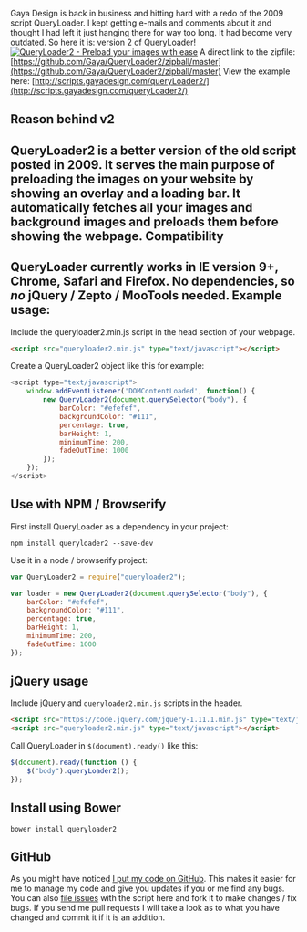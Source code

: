 Gaya Design is back in business and hitting hard with a redo of the 2009 script QueryLoader. I kept getting e-mails and comments about it and thought I had left it just hanging there for way too long. It had become very outdated. So here it is: version 2 of QueryLoader! [![QueryLoader2 - Preload your images with ease](/articles/ql2header.jpg "QueryLoader2 - Preload your images with ease")](http://www.gayadesign.com/diy/queryloader2-preload-your-images-with-ease/)<span id="more-678"></span> A direct link to the zipfile: [https://github.com/Gaya/QueryLoader2/zipball/master](https://github.com/Gaya/QueryLoader2/zipball/master) View the example here: [http://scripts.gayadesign.com/queryLoader2/](http://scripts.gayadesign.com/queryLoader2/)

Reason behind v2
----------------

 QueryLoader2 is a better version of the old script posted in 2009. It serves the main purpose of preloading the images on your website by showing an overlay and a loading bar. It automatically fetches all your images and background images and preloads them before showing the webpage. Compatibility
-------------

 QueryLoader currently works in IE version 9+, Chrome, Safari and Firefox. **No dependencies**, so *no* jQuery / Zepto / MooTools needed. Example usage:
--------------

 Include the queryloader2.min.js script in the head section of your webpage. 
```html
<script src="queryloader2.min.js" type="text/javascript"></script>
```
 Create a QueryLoader2 object like this for example: 
```javascript
<script type="text/javascript">
    window.addEventListener('DOMContentLoaded', function() {
        new QueryLoader2(document.querySelector("body"), {
            barColor: "#efefef",
            backgroundColor: "#111",
            percentage: true,
            barHeight: 1,
            minimumTime: 200,
            fadeOutTime: 1000
        });
    });
</script>
```
 Use with NPM / Browserify
-------------------------

 First install QueryLoader as a dependency in your project: 
```
npm install queryloader2 --save-dev
```
 Use it in a node / browserify project: 
```javascript
var QueryLoader2 = require("queryloader2");

var loader = new QueryLoader2(document.querySelector("body"), {
    barColor: "#efefef",
    backgroundColor: "#111",
    percentage: true,
    barHeight: 1,
    minimumTime: 200,
    fadeOutTime: 1000
});
```
 jQuery usage
------------

 Include jQuery and `queryloader2.min.js` scripts in the header. 
```html
<script src="https://code.jquery.com/jquery-1.11.1.min.js" type="text/javascript"></script>
<script src="queryloader2.min.js" type="text/javascript"></script>
```
 Call QueryLoader in `$(document).ready()` like this: 
```javascript
$(document).ready(function () {
    $("body").queryLoader2();
});
```
 Install using Bower
-------------------

 
```
bower install queryloader2
```
  GitHub
------

 As you might have noticed [I put my code on GitHub](https://github.com/Gaya/QueryLoader2). This makes it easier for me to manage my code and give you updates if you or me find any bugs. You can also [file issues](https://github.com/Gaya/QueryLoader2/issues) with the script here and fork it to make changes / fix bugs. If you send me pull requests I will take a look as to what you have changed and commit it if it is an addition.